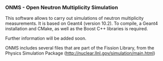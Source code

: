 ### ONMS - Open Neutron Multiplicity Simulation

This software allows to carry out simulations of neutron multiplicity measurements. It is based on Geant4 (version 10.2). To compile, a Geant4 installation and CMake, as well as the Boost C++ libraries is required.

Further information will be added soon.

ONMS includes several files that are part of the Fission Library, from the Physics Simulation Package (http://nuclear.llnl.gov/simulation/main.html)